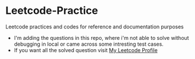 # Leetcode-Practice
Leetcode practices and codes for reference and documentation purposes

- I'm adding the questions in this repo, where i'm not able to solve without debugging in local or came across some intresting test cases.
- If you want all the solved question visit [My Leetcode Profile](https://leetcode.com/u/YatheswarN/)
